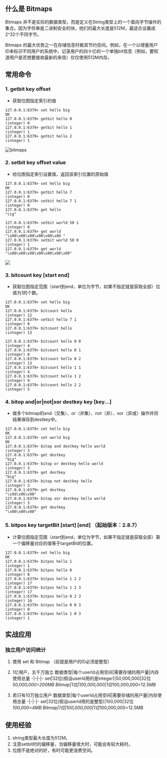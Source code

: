## 什么是 Bitmaps
Bitmaps 并不是实际的数据类型，而是定义在String类型上的一个面向字节操作的集合。因为字符串是二进制安全的块，他们的最大长度是512M，最适合设置成2^32个不同字节。

Bitmaps 的最大优势之一在存储信息时极其节约空间。例如，在一个以增量用户ID来标识不同用户的系统中，记录用户的四十亿的一个单独bit信息（例如，要知道用户是否想要接收最新的来信）仅仅使用512M内存。

## 常用命令

### 1. getbit key offset
* 获取位图指定索引的值
```
127.0.0.1:6379> set hello big
OK
127.0.0.1:6379> getbit hello 0
(integer) 0
127.0.0.1:6379> getbit hello 1
(integer) 1
127.0.0.1:6379> getbit hello 2
(integer) 1
```

![bitmaps](http://md.ws65535.top/xsj/2018_7_9_973456235-5ac9f1839bda7_articlex.jpg)

### 2. setbit key offset value
* 给位图指定索引设置值，返回该索引位置的原始值

```
127.0.0.1:6379> set hello big
OK
127.0.0.1:6379> getbit hello 7
(integer) 0
127.0.0.1:6379> setbit hello 7 1
(integer) 0
127.0.0.1:6379> get hello
"cig"

127.0.0.1:6379> setbit world 50 1
(integer) 0
127.0.0.1:6379> get world
"\x00\x00\x00\x00\x00\x00 "
127.0.0.1:6379> setbit world 50 0
(integer) 1
127.0.0.1:6379> get world
"\x00\x00\x00\x00\x00\x00\x00"
```
![](http://md.ws65535.top/xsj/2018_7_9_1240966541-5ac9f77d35855_articlex.jpg)

### 3. bitcount key [start end]
* 获取位图指定范围（start到end，单位为字节，如果不指定就是获取全部）位值为1的个数。

```
127.0.0.1:6379> set hello big
OK
127.0.0.1:6379> bitcount hello
(integer) 12
127.0.0.1:6379> setbit hello 7 1
(integer) 0
127.0.0.1:6379> bitcount hello
(integer) 13

127.0.0.1:6379> bitcount hello 0 0
(integer) 4
127.0.0.1:6379> bitcount hello 0 1
(integer) 8
127.0.0.1:6379> bitcount hello 0 2
(integer) 13
127.0.0.1:6379> bitcount hello 1 1
(integer) 4
127.0.0.1:6379> bitcount hello 1 2
(integer) 9
127.0.0.1:6379> bitcount hello 2 2
(integer) 5
```
### 4. bitop and|or|not|xor destkey key [key...]
* 做多个bitmap的and（交集）、or（并集）、not（非）、xor（异或）操作并将结果保存到destkey中。
```
127.0.0.1:6379> set hello big
OK
127.0.0.1:6379> set world big
OK
127.0.0.1:6379> bitop and destkey hello world
(integer) 3
127.0.0.1:6379> get destkey
"big"
127.0.0.1:6379> bitop or destkey hello world
(integer) 3
127.0.0.1:6379> get destkey
"big"
127.0.0.1:6379> bitop not destkey hello
(integer) 3
127.0.0.1:6379> get destkey
"\x9d\x96\x98"
127.0.0.1:6379> bitop xor destkey hello world
(integer) 3
127.0.0.1:6379> get destkey
"\x00\x00\x00"
```

### 5. bitpos key targetBit [start] [end] （起始版本：2.8.7）
* 计算位图指定范围（start到end，单位为字节，如果不指定就是获取全部）第一个偏移量对应的值等于targetBit的位置。
```
127.0.0.1:6379> set hello big
OK
127.0.0.1:6379> bitpos hello 1
(integer) 1
127.0.0.1:6379> bitpos hello 0
(integer) 0
127.0.0.1:6379> bitpos hello 1 2 2
(integer) 17
127.0.0.1:6379> bitpos hello 1 2 3
(integer) 17
127.0.0.1:6379> bitpos hello 0 2 3
(integer) 16
127.0.0.1:6379> bitpos hello 0 0 3
(integer) 0
127.0.0.1:6379> bitpos hello 1 0 3
(integer) 1
```

## 实战应用
### 独立用户访问统计
1. 使用 set 和 Bitmap （前提是用户的ID必须是整型）
2. 1亿用户，五千万独立
数据类型|每个userId占用空间|需要存储的用户量|内存使用总量
-|-|-|-
set|32位(假设userId用的是integer)|50,000,000|32位*50,000,000=200MB
Bitmap|1位|100,000,000|1位*100,000,000=12.5MB

3. 若只有10万独立用户
数据类型|每个userId占用空间|需要存储的用户量|内存使用总量
-|-|-|-
set|32位(假设userId用的是整型)|100,000|32位*100,000=4MB
Bitmap|1位|100,000,000|1位*100,000,000=12.5MB

## 使用经验
1. string类型最大长度为512M。
2. 注意setbit时的偏移量，当偏移量很大时，可能会有较大耗时。
3. 位图不是绝对的好，有时可能更浪费空间。